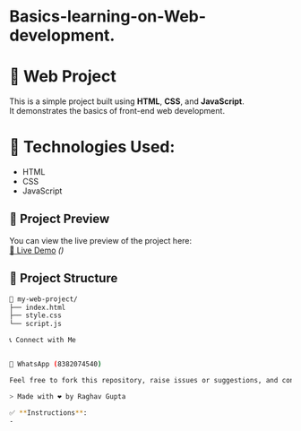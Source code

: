 # Basics-learning-on-Web-development.
# 🚀  Web Project

This is a simple project built using **HTML**, **CSS**, and **JavaScript**.  
It demonstrates the basics of front-end web development.

# 🔧 Technologies Used:

- HTML
- CSS  
- JavaScript 

## 📸 Project Preview

You can view the live preview of the project here:  
[🔗 Live Demo](#) *()*

## 📁 Project Structure

```bash
📁 my-web-project/
├── index.html
├── style.css
└── script.js

📞 Connect with Me


💬 WhatsApp (8382074540)

Feel free to fork this repository, raise issues or suggestions, and connect with me.

> Made with ❤️ by Raghav Gupta

✅ **Instructions**:
-
